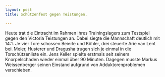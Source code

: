 ```yaml
---
layout: post
title: Schützenfest gegen Teistungen.

---
```


Heute trat die Eintracht im Rahmen ihres Trainingslagers zum Testspiel gegen den Victoria Teistungen an. Dabei siegte die Mannschaft deutlich mit 14:1. Je vier Tore schossen Beierle und Köhler, drei steuerte Arie van Lent bei. Meier, Husterer und Dragusha trugen sich je einmal in die Torschützenliste ein. Jens Keller spielte erstmals seit seinem Knorpelschaden wieder einmal über 90 Minuten. Dagegen musste Markus Weissenberger seinen Einstand aufgrund von Adduktorenproblemen verschieben.


